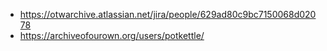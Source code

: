 - https://otwarchive.atlassian.net/jira/people/629ad80c9bc7150068d02078
- https://archiveofourown.org/users/potkettle/
